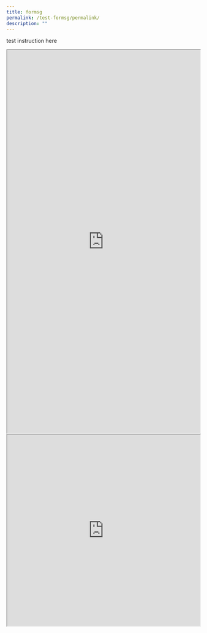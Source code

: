 ```yaml
---
title: formsg
permalink: /test-formsg/permalink/
description: ""
---
```

test instruction here

<iframe style="width:100%;height:1000px" src="https://www.checkfirst.gov.sg/c/6044f17f-7927-476f-8d39-bb8526499230"></iframe>



<iframe style="width:100%;height:500px" src="https://form.gov.sg/642b8ff8682ef30011604099"></iframe>